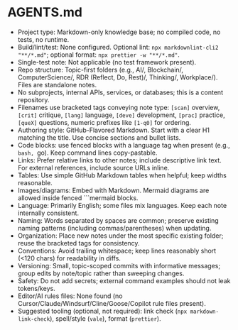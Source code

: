# AGENTS.md

- Project type: Markdown-only knowledge base; no compiled code, no tests, no runtime.
- Build/lint/test: None configured. Optional lint: `npx markdownlint-cli2 "**/*.md"`; optional format: `npx prettier -w "**/*.md"`.
- Single-test note: Not applicable (no test framework present).
- Repo structure: Topic-first folders (e.g., AI/, Blockchain/, ComputerScience/, RDR (Reflect, Do, Rest)/, Thinking/, Workplace/). Files are standalone notes.
- No subprojects, internal APIs, services, or databases; this is a content repository.
- Filenames use bracketed tags conveying note type: `[scan]` overview, `[crit]` critique, `[lang]` language, `[deve]` development, `[prac]` practice, `[queX]` questions, numeric prefixes like `[1-q0]` for ordering.
- Authoring style: GitHub-Flavored Markdown. Start with a clear H1 matching the title. Use concise sections and bullet lists.
- Code blocks: use fenced blocks with a language tag when present (e.g., ```bash, ```go). Keep command lines copy-pastable.
- Links: Prefer relative links to other notes; include descriptive link text. For external references, include source URLs inline.
- Tables: Use simple GitHub Markdown tables when helpful; keep widths reasonable.
- Images/diagrams: Embed with Markdown. Mermaid diagrams are allowed inside fenced ```mermaid blocks.
- Language: Primarily English; some files mix languages. Keep each note internally consistent.
- Naming: Words separated by spaces are common; preserve existing naming patterns (including commas/parentheses) when updating.
- Organization: Place new notes under the most specific existing folder; reuse the bracketed tags for consistency.
- Conventions: Avoid trailing whitespace; keep lines reasonably short (<120 chars) for readability in diffs.
- Versioning: Small, topic-scoped commits with informative messages; group edits by note/topic rather than sweeping changes.
- Safety: Do not add secrets; external command examples should not leak tokens/keys.
- Editor/AI rules files: None found (no Cursor/Claude/Windsurf/Cline/Goose/Copilot rule files present).
- Suggested tooling (optional, not required): link check (`npx markdown-link-check`), spell/style (`vale`), format (`prettier`).
